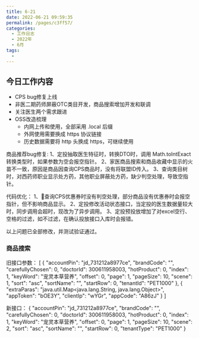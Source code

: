 ```yaml
---
title: 6-21
date: 2022-06-21 09:59:35
permalink: /pages/c3ff57/
categories:
  - 工作日志
  - 2022年
  - 6月
tags:
  - 
---
```

## 今日工作内容
- CPS bug修复上线
- 非医二期药师屏蔽OTC类目开发，商品搜索增加开发和联调
- 关注医生两个需求跟进
- OSS改造梳理
  - 内网上传和使用，全部采用 .local 后缀
  - 外网使用需要换成 https 协议链接
  - 历史数据需要将 http 头换成 https，可继续使用

商品推荐bug修复:
1、定投抽取医生特征时，转换DTO时，调用 Math.toIntExact 转换类型时，如果参数为空会报空指针。
2、家医商品搜索和商品收藏中显示的火苗不一致，原因是商品因查询CPS商品时，没有将联盟ID传入。
3、查询类目树时，对西药师职业显示处方药，其他职业屏蔽处方药，缺少判空处理，导致空指针。

代码优化：
1、查询CPS优惠券时没有判空处理，部分商品没有优惠券时会报空指针，但不影响商品显示。
2、定投修改活动状态接口，当定投的医生数据量较大时，同步调用会超时，现改为了异步调用。
3、定投预投放增加了对excel空行、空格的过滤，如不过滤，在确认投放接口入库时会报错。

以上问题已全部修改，并测试验证通过。

### 商品搜索 
旧接口参数：
[
  {
    "accountPin": "jd_731212a8977ce",
    "brandCode": "",
    "carefullyChosen": 0,
    "doctorId": 300611958003,
    "hotProduct": 0,
    "index": 1,
    "keyWord": "宠灵本草营养",
    "offset": 0,
    "page": 1,
    "pageSize": 10,
    "scene": 1,
    "sort": "asc",
    "sortName": "",
    "startRow": 0,
    "tenantId": "PET1000"
  },
  {
    "extraParas": "java.util.Map<java.lang.String, java.lang.Object>",
    "appToken": "bOE3Y",
    "clientIp": "wYGr",
    "appCode": "A86zJ"
  }
]


新接口：
{
    "accountPin": "jd_731212a8977ce",
    "brandCode": "",
    "carefullyChosen": 0,
    "doctorId": 300611958003,
    "hotProduct": 0,
    "index": 1,
    "keyWord": "宠灵本草营养",
    "offset": 0,
    "page": 1,
    "pageSize": 10,
    "scene": 2,
    "sort": "asc",
    "sortName": "",
    "startRow": 0,
    "tenantType": "PET1000"
  }










